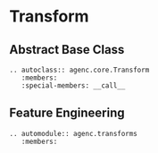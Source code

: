 # Transform

## Abstract Base Class

```{eval-rst}
.. autoclass:: agenc.core.Transform
   :members:
   :special-members: __call__
```

## Feature Engineering

```{eval-rst}
.. automodule:: agenc.transforms
   :members:
```
